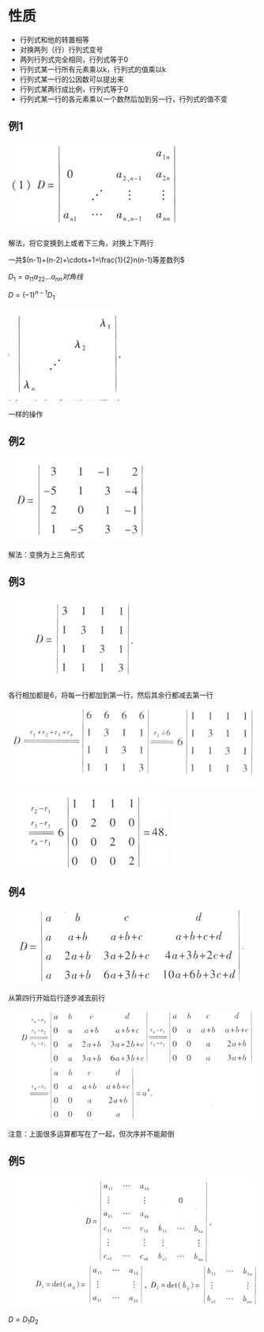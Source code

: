 # 性质

- 行列式和他的转置相等
- 对换两列（行）行列式变号
- 两列行列式完全相同，行列式等于0
- 行列式某一行所有元素乘以k，行列式的值乘以k
- 行列式某一行的公因数可以提出来
- 行列式某两行成比例，行列式等于0
- 行列式某一行的各元素乘以一个数然后加到另一行，行列式的值不变
  


## 例1

![](pictures/2022-10-08-15-11-30.png)

解法，将它变换到上或者下三角，对换上下两行

一共$(n-1)+(n-2)+\cdots+1=\frac{1}{2}n(n-1)等差数列$

$D_1=a_{11}a_{22}\dots a_{nn}对角线$

$D=(-1)^{n-1}D_1$

![](pictures/2022-10-08-15-16-53.png)

一样的操作

## 例2

![](pictures/2022-10-08-15-18-36.png)

解法：变换为上三角形式  

## 例3

![](pictures/2022-10-08-15-31-21.png)

各行相加都是6，将每一行都加到第一行，然后其余行都减去第一行

![](pictures/2022-10-08-15-32-24.png)
![](pictures/2022-10-08-15-33-32.png) 

## 例4

![](pictures/2022-10-08-15-34-30.png)

从第四行开始后行逐步减去前行

![](pictures/2022-10-08-15-36-31.png)

注意：上面很多运算都写在了一起，但次序并不能颠倒

## 例5

![](pictures/2022-10-08-19-06-26.png)

$D=D_1D_2$



